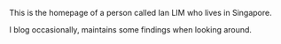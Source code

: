 This is the homepage of a person called Ian LIM who lives in Singapore. 

I blog occasionally, maintains some findings when looking around. 


